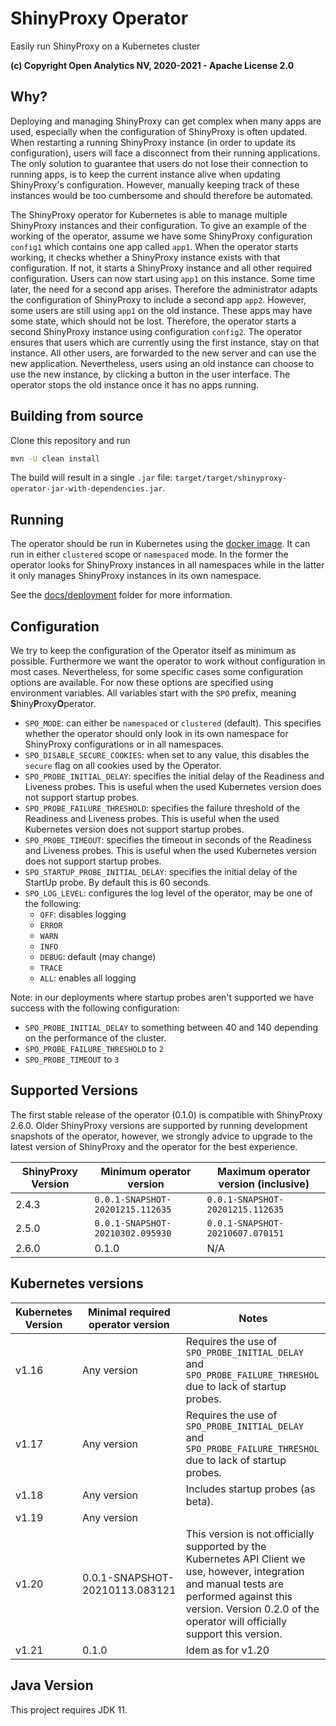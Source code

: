 # ShinyProxy Operator

Easily run ShinyProxy on a Kubernetes cluster

**(c) Copyright Open Analytics NV, 2020-2021 - Apache License 2.0**

## Why?

Deploying and managing ShinyProxy can get complex when many apps are used,
especially when the configuration of ShinyProxy is often updated. When
restarting a running ShinyProxy instance (in order to update its configuration),
users will face a disconnect from their running applications. The only solution
to guarantee that users do not lose their connection to running apps, is to keep
the current instance alive when updating ShinyProxy's configuration. However,
manually keeping track of these instances would be too cumbersome and should
therefore be automated.

The ShinyProxy operator for Kubernetes is able to manage multiple ShinyProxy
instances and their configuration. To give an example of the working of the
operator, assume we have some ShinyProxy configuration `config1` which contains
one app called `app1`. When the operator starts working, it checks whether a
ShinyProxy instance exists with that configuration. If not, it starts a
ShinyProxy instance and all other required configuration. Users can now start
using `app1` on this instance. Some time later, the need for a second app
arises. Therefore the administrator adapts the configuration of ShinyProxy to
include a second app `app2`. However, some users are still using `app1` on the
old instance. These apps may have some state, which should not be lost.
Therefore, the operator starts a second ShinyProxy instance using configuration
`config2`. The operator ensures that users which are currently using the first
instance, stay on that instance. All other users, are forwarded to the new
server and can use the new application. Nevertheless, users using an old
instance can choose to use the new instance, by clicking a button in the user
interface. The operator stops the old instance once it has no apps running.


## Building from source

Clone this repository and run

```bash
mvn -U clean install
```

The build will result in a single `.jar` file: `target/target/shinyproxy-operator-jar-with-dependencies.jar`.

## Running

The operator should be run in Kubernetes using
the [docker image](https://hub.docker.com/r/openanalytics/shinyproxy-operator-snapshot). It can run in
either `clustered` scope or `namespaced` mode. In the former the operator looks for ShinyProxy instances in all
namespaces while in the latter it only manages ShinyProxy instances in its own namespace.

See the [docs/deployment](docs/deployment) folder for more information.

## Configuration

We try to keep the configuration of the Operator itself as minimum as possible. Furthermore we want the operator to work
without configuration in most cases. Nevertheless, for some specific cases some configuration options are available. For
now these options are specified using environment variables. All variables start with the `SPO` prefix, meaning **S**hiny**P**roxy**O**perator.

- `SPO_MODE`: can either be `namespaced` or `clustered` (default). This specifies whether the operator should only look
  in its own namespace for ShinyProxy configurations or in all namespaces.
- `SPO_DISABLE_SECURE_COOKIES`: when set to any value, this disables the `secure` flag on all cookies used by the
  Operator.
- `SPO_PROBE_INITIAL_DELAY`: specifies the initial delay of the Readiness and Liveness probes. This is useful when the
  used Kubernetes version does not support startup probes.
- `SPO_PROBE_FAILURE_THRESHOLD`: specifies the failure threshold of the Readiness and Liveness probes. This is useful
  when the used Kubernetes version does not support startup probes.
- `SPO_PROBE_TIMEOUT`: specifies the timeout in seconds of the Readiness and Liveness probes. This is useful when the
  used Kubernetes version does not support startup probes.
- `SPO_STARTUP_PROBE_INITIAL_DELAY`: specifies the initial delay of the StartUp probe. By default this is 60 seconds.
- `SPO_LOG_LEVEL`: configures the log level of the operator, may be one of the following:
  - `OFF`: disables logging
  - `ERROR`
  - `WARN`
  - `INFO`
  - `DEBUG`: default (may change)
  - `TRACE`
  - `ALL`: enables all logging

Note: in our deployments where startup probes aren't supported we have success with the following configuration:

- `SPO_PROBE_INITIAL_DELAY` to something between 40 and 140 depending on the performance of the cluster.
- `SPO_PROBE_FAILURE_THRESHOLD` to `2`
- `SPO_PROBE_TIMEOUT` to `3`

## Supported Versions

The first stable release of the operator (0.1.0) is compatible with ShinyProxy
2.6.0. Older ShinyProxy versions are supported by running development snapshots
of the operator, however, we strongly advice to upgrade to the latest version of
ShinyProxy and the operator for the best experience.

| ShinyProxy Version | Minimum operator version         | Maximum operator version (inclusive) |
|--------------------|----------------------------------|--------------------------------------|
| 2.4.3              | `0.0.1-SNAPSHOT-20201215.112635` | `0.0.1-SNAPSHOT-20201215.112635`     |
| 2.5.0              | `0.0.1-SNAPSHOT-20210302.095930` | `0.0.1-SNAPSHOT-20210607.070151`     |
| 2.6.0              | 0.1.0                            | N/A                                  |

## Kubernetes versions

| Kubernetes Version | Minimal required operator version | Notes                                                                                                                                                                                                                       |
|--------------------|-----------------------------------|-----------------------------------------------------------------------------------------------------------------------------------------------------------------------------------------------------------------------------|
| v1.16              | Any version                       | Requires the use of `SPO_PROBE_INITIAL_DELAY` and `SPO_PROBE_FAILURE_THRESHOL` due to lack of startup probes.                                                                                                               |
| v1.17              | Any version                       | Requires the use of `SPO_PROBE_INITIAL_DELAY` and `SPO_PROBE_FAILURE_THRESHOL` due to lack of startup probes.                                                                                                               |
| v1.18              | Any version                       | Includes startup probes (as beta).                                                                                                                                                                                          |
| v1.19              | Any version                       |                                                                                                                                                                                                                             |
| v1.20              | 0.0.1-SNAPSHOT-20210113.083121    | This version is not officially supported by the Kubernetes API Client we use, however, integration and manual tests are performed against this version. Version 0.2.0 of the operator will officially support this version. |
| v1.21              | 0.1.0                             | Idem as for v1.20                                                                                                                                                                                                           |

## Java Version

This project requires JDK 11.
